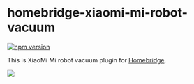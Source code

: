 # homebridge-xiaomi-mi-robot-vacuum
[![npm version](https://badge.fury.io/js/homebridge-xiaomi-mi-robot-vacuum.svg)](https://badge.fury.io/js/homebridge-xiaomi-mi-robot-vacuum)

This is XiaoMi Mi robot vacuum plugin for [Homebridge](https://github.com/nfarina/homebridge).

![](https://cloud.githubusercontent.com/assets/73107/25977694/d630303c-36ef-11e7-8c6f-12b2266be855.jpg)
